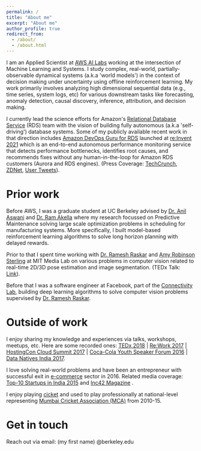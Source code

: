 ```yaml
---
permalink: /
title: "About me"
excerpt: "About me"
author_profile: true
redirect_from: 
  - /about/
  - /about.html
---
```


I am an Applied Scientist at [AWS AI Labs](https://www.amazon.science/) working at the intersection of Machine Learning and Systems. I study complex, real-world, partially-observable dynamical systems (a.k.a 'world models') in the context of decision making under uncertainty using offline reinforcement learning. My work primarily involves analyzing high dimensional sequential data (e.g., time series, system logs, etc) for various downstream tasks like forecasting, anomaly detection, causal discovery, inference, attribution, and decision making. 

I currently lead the science efforts for Amazon's [Relational Database Service](https://aws.amazon.com/rds/) (RDS) team with the vision of building fully autonomous (a.k.a 'self-driving') database systems. Some of my publicly available recent work in that direction includes [Amazon DevOps Guru for RDS](https://aws.amazon.com/devops-guru/features/devops-guru-for-rds/) launched at [re:Invent 2021](https://aws.amazon.com/blogs/aws/new-amazon-devops-guru-for-rds-to-detect-diagnose-and-resolve-amazon-aurora-related-issues-using-ml/) which is an end-to-end autonomous performance monitoring service that detects performance bottlenecks, identifies root causes, and recommends fixes without any human-in-the-loop for Amazon RDS customers (Aurora and RDS engines). (Press Coverage: [TechCrunch](https://techcrunch.com/2021/12/01/aws-launches-a-new-tool-for-diagnosing-and-fixing-database-issues-in-its-cloud/), [ZDNet](https://www.zdnet.com/article/aws-brings-more-automation-to-database-management/), [User Tweets](https://twitter.com/petrsoukup/status/1471052326655963136)). 


Prior work
======
Before AWS, I was a graduate student at UC Berkeley advised by [Dr. Anil Aswani](https://aswani.ieor.berkeley.edu/) and [Dr. Ram Akella](https://courses.ischool.berkeley.edu/i290-dm/s11/index_files/biography.html) where my research focussed on Predictive Maintenance solving large scale optimization problems in scheduling for manufacturing systems. More specifically, I built model-based reinforcement learning algorithms to solve long horizon planning with delayed rewards. 

Prior to that I spent time working with [Dr. Ramesh Raskar](https://web.media.mit.edu/~raskar/) and [Amy Robinson Sterling](https://www.amysterling.org/about) at MIT Media Lab on various problems in computer vision related to real-time 2D/3D pose estimation and image segmentation. (TEDx Talk: [Link](https://www.youtube.com/watch?v=xrPP13co1s8)). 

Before that I was a software engineer at Facebook, part of the [Connectivity Lab](https://about.fb.com/news/2014/03/announcing-the-connectivity-lab-at-facebook/), building deep learning algorithms to solve computer vision problems supervised by [Dr. Ramesh Raskar](https://web.media.mit.edu/~raskar/). 


Outside of work
======
I enjoy sharing my knowledge and experiences via talks, workshops, meetups, etc. Here are some recorded ones: [TEDx 2018](https://www.youtube.com/watch?v=xrPP13co1s8) | [Re:Work 2017](https://www.youtube.com/watch?v=m1QftHjKeEs) | [HostingCon Cloud Summit 2017](https://www.youtube.com/watch?v=8Rgijaw3llo&list=PLRP2eszjahA85vlE7iF_TgvTfF_yZQP8r&index=2) | [Coca-Cola Youth Speaker Forum 2016](https://www.youtube.com/watch?v=5G3n0qlZS5w) | [Data Natives India 2017](https://dataconomy.com/2017/10/16/data-natives-x-india-interview-vikramank-singh-facebook/). 

I love solving real-world problems and have been an entrepreneur with successful exit in [e-commerce](https://www.youtube.com/watch?v=LqqgzenOc-0) sector in 2016. Related media coverage: [Top-10 Startups in India 2015](https://yourstory.com/2015/08/college-startups) and [Inc42 Magazine](https://inc42.com/buzz/funding-galore-12/) . 

I enjoy playing [cicket](https://en.wikipedia.org/wiki/Cricket) and used to play professionally at national-level representing [Mumbai Cricket Association (MCA)](https://en.wikipedia.org/wiki/Mumbai_Cricket_Association) from 2010-15. 


Get in touch
======
Reach out via email: (my first name) @berkeley.edu


